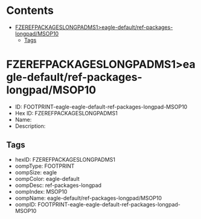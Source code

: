 



Contents
========

* [FZEREFPACKAGESLONGPADMS1>eagle-default/ref-packages-longpad/MSOP10](#fzerefpackageslongpadms1eagle-defaultref-packages-longpadmsop10)
	* [Tags](#tags)

# FZEREFPACKAGESLONGPADMS1>eagle-default/ref-packages-longpad/MSOP10

- ID: FOOTPRINT-eagle-eagle-default-ref-packages-longpad-MSOP10
- Hex ID: FZEREFPACKAGESLONGPADMS1
- Name: 
- Description: 

## Tags

- hexID: FZEREFPACKAGESLONGPADMS1
- oompType: FOOTPRINT
- oompSize: eagle
- oompColor: eagle-default
- oompDesc: ref-packages-longpad
- oompIndex: MSOP10
- oompName: eagle-default/ref-packages-longpad/MSOP10
- oompID: FOOTPRINT-eagle-eagle-default-ref-packages-longpad-MSOP10
